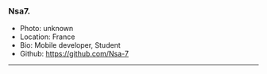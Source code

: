 ### Nsa7.
- Photo: unknown
- Location: France
- Bio: Mobile developer, Student
- Github: https://github.com/Nsa-7
***
